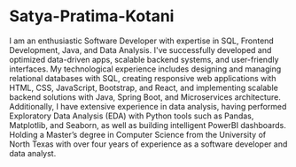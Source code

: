 # Satya-Pratima-Kotani
I am an enthusiastic Software Developer with expertise in SQL, Frontend Development, Java, and Data Analysis. I've successfully developed and optimized data-driven apps, scalable backend systems, and user-friendly interfaces. My technological experience includes designing and managing relational databases with SQL, creating responsive web applications with HTML, CSS, JavaScript, Bootstrap, and React, and implementing scalable backend solutions with Java, Spring Boot, and Microservices architecture. Additionally, I have extensive experience in data analysis, having performed Exploratory Data Analysis (EDA) with Python tools such as Pandas, Matplotlib, and Seaborn, as well as building intelligent PowerBI dashboards. Holding a Master’s degree in Computer Science from the University of North Texas with over four years of experience as a software developer and data analyst.
